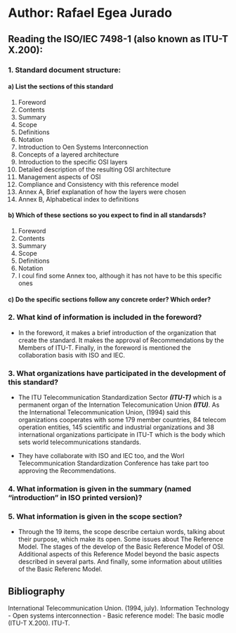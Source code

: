 
# Author: Rafael Egea Jurado 

## Reading the ISO/IEC 7498-1 (also known as ITU-T X.200):

### 1.  Standard document structure:
#### a) List the sections of this standard
1. Foreword
2. Contents
3. Summary
4. Scope
5. Definitions
6. Notation
7. Introduction to Oen Systems Interconnection
8. Concepts of a layered architecture
9. Introduction to the specific OSI layers
10. Detailed description of the resulting OSI architecture
11. Management aspects of OSI
12. Compliance and Consistency with this reference model
13. Annex A, Brief explanation of how the layers were chosen
14. Annex B, Alphabetical index to definitions

#### b) Which of these sections so you expect to find in all standarsds?

1. Foreword
2. Contents
3. Summary
4. Scope
5. Definitions
6. Notation
7. I coul find some Annex too, although it has not have to be this specific ones


#### c) Do the specific sections follow any concrete order? Which order?



### 2. What kind of information is included in the foreword?

- In the foreword, it makes a brief introduction of the organization that create the standard. 
  It makes the approval of Recommendations  by  the  Members  of  ITU-T. Finally, in the foreword is mentioned the 
  collaboration basis with ISO and IEC.
  
  
 ### 3.  What organizations have participated in the development of this standard?
 
 - The ITU Telecommunication Standardization Sector ***(ITU-T)*** which is a permanent organ of the Internation Telecomunication Union ***(ITU)***. As the International Telecommunication Union, (1994) said this organizations cooperates with some 179 member countries, 84 telecom operation entities, 145 scientific and industrial organizations and 38 international organizations participate in ITU-T which is the body which sets world telecommunications standards.

- They have collaborate with ISO and IEC too, and the Worl Telecommunication Standardization Conference has take part too approving the Recommendations.


### 4. What information is given in the summary (named “introduction” in ISO printed version)?



### 5. What information is given in the scope section?

- Through the 19 items, the scope describe certaiun words, talking about their purpose, which make its open. Some issues about The 
Reference Model. The stages of the develop of the Basic Reference Model of OSI. Additional aspects of this Reference Model beyond
the basic aspects described in several parts. And finally, some information about utilities of the Basic Referenc Model.

























## Bibliography

International Telecommunication Union. (1994, july). Information Technology - Open systems interconnection - Basic reference model: The basic modle (ITU-T X.200). ITU-T.



